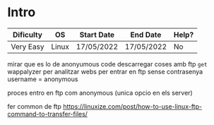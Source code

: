 # Intro
| Dificulty | OS | Start Date | End Date | Help? |
|---|---|---|---|---|
| Very Easy | Linux | 17/05/2022 | 17/05/2022 | No |


mirar que es lo de anonyumous code
descarregar coses amb ftp `get`
wappalyzer per analitzar webs
per entrar en ftp sense contrasenya username = anonymous


proces
entro en ftp com anonymous (unica opcio en els server)



fer common de ftp
https://linuxize.com/post/how-to-use-linux-ftp-command-to-transfer-files/